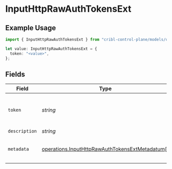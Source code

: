 # InputHttpRawAuthTokensExt

## Example Usage

```typescript
import { InputHttpRawAuthTokensExt } from "cribl-control-plane/models/operations";

let value: InputHttpRawAuthTokensExt = {
  token: "<value>",
};
```

## Fields

| Field                                                                                                            | Type                                                                                                             | Required                                                                                                         | Description                                                                                                      |
| ---------------------------------------------------------------------------------------------------------------- | ---------------------------------------------------------------------------------------------------------------- | ---------------------------------------------------------------------------------------------------------------- | ---------------------------------------------------------------------------------------------------------------- |
| `token`                                                                                                          | *string*                                                                                                         | :heavy_check_mark:                                                                                               | Shared secret to be provided by any client (Authorization: <token>)                                              |
| `description`                                                                                                    | *string*                                                                                                         | :heavy_minus_sign:                                                                                               | N/A                                                                                                              |
| `metadata`                                                                                                       | [operations.InputHttpRawAuthTokensExtMetadatum](../../models/operations/inputhttprawauthtokensextmetadatum.md)[] | :heavy_minus_sign:                                                                                               | Fields to add to events referencing this token                                                                   |